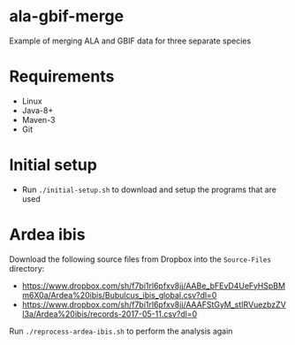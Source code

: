 # ala-gbif-merge
Example of merging ALA and GBIF data for three separate species

# Requirements

* Linux
* Java-8+
* Maven-3
* Git

# Initial setup

* Run ``./initial-setup.sh`` to download and setup the programs that are used

# Ardea ibis

Download the following source files from Dropbox into the ``Source-Files`` directory:

* https://www.dropbox.com/sh/f7bi1rl6pfxv8jj/AABe_bFEvD4UeFyHSpBMm6X0a/Ardea%20ibis/Bubulcus_ibis_global.csv?dl=0
* https://www.dropbox.com/sh/f7bi1rl6pfxv8jj/AAAFStGyM_stIRVuezbzZVl3a/Ardea%20ibis/records-2017-05-11.csv?dl=0

Run ``./reprocess-ardea-ibis.sh`` to perform the analysis again
